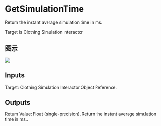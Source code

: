 # GetSimulationTime

Return the instant average simulation time in ms.

Target is Clothing Simulation Interactor

## 图示

![]($-20221218-18180415.png)

## Inputs

Target: Clothing Simulation Interactor Object Reference.  

## Outputs

Return Value: Float (single-precision). Return the instant average simulation time in ms..

